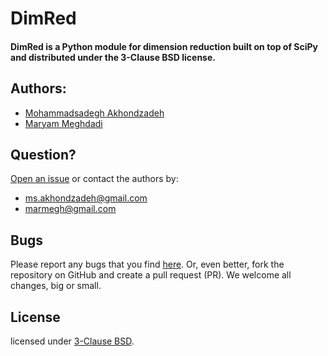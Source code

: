 # DimRed
#### DimRed is a Python module for dimension reduction built on top of SciPy and distributed under the 3-Clause BSD license.



## Authors:
  - [Mohammadsadegh Akhondzadeh](https://www.linkedin.com/in/msadegh)
  - [Maryam Meghdadi](https://www.linkedin.com/in/maryam-meghdadi-574954106)


## Question?

  [Open an issue](../../issues) or contact the authors by:
  - [ms.akhondzadeh@gmail.com](mailto:ms.akhondzadeh@gmail.com)
  - [marmegh@gmail.com](mailto:marmegh@gmail.com)


## Bugs

  Please report any bugs that you find [here](../../issues). Or, even better, fork the repository on GitHub and create a pull request (PR). We welcome all changes, big or small.

## License

  licensed under [3-Clause BSD](LICENSE).

